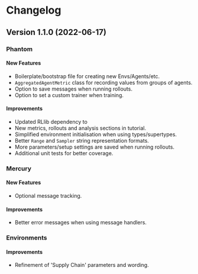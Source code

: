 # Changelog

## Version 1.1.0 (2022-06-17)

### Phantom

#### New Features

- Boilerplate/bootstrap file for creating new Envs/Agents/etc.
- `AggregatedAgentMetric` class for recording values from groups of agents.
- Option to save messages when running rollouts.
- Option to set a custom trainer when training.

#### Improvements

- Updated RLlib dependency to 
- New metrics, rollouts and analysis sections in tutorial.
- Simplified environment initialisation when using types/supertypes.
- Better `Range` and `Sampler` string representation formats.
- More parameters/setup settings are saved when running rollouts.
- Additional unit tests for better coverage.

### Mercury

#### New Features

- Optional message tracking.

#### Improvements

- Better error messages when using message handlers.

### Environments

#### Improvements

- Refinement of 'Supply Chain' parameters and wording.